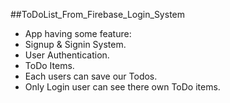 ##ToDoList_From_Firebase_Login_System
* App having some feature:
 * Signup & Signin System.
 * User Authentication.
 * ToDo Items.
 * Each users can save our Todos. 
 * Only Login user can see there own ToDo items.
 
